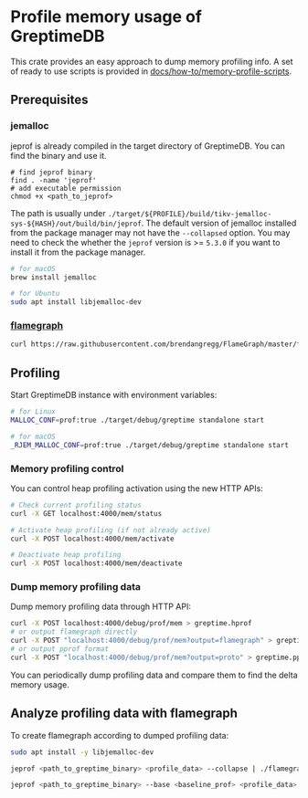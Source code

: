 # Profile memory usage of GreptimeDB

This crate provides an easy approach to dump memory profiling info. A set of ready to use scripts is provided in [docs/how-to/memory-profile-scripts](./memory-profile-scripts/scripts).

## Prerequisites
### jemalloc
jeprof is already compiled in the target directory of GreptimeDB. You can find the binary and use it.
```
# find jeprof binary
find . -name 'jeprof'
# add executable permission
chmod +x <path_to_jeprof>
```
The path is usually under `./target/${PROFILE}/build/tikv-jemalloc-sys-${HASH}/out/build/bin/jeprof`.
The default version of jemalloc installed from the package manager may not have the `--collapsed` option.
You may need to check the whether the `jeprof` version is >= `5.3.0` if you want to install it from the package manager.
```bash
# for macOS
brew install jemalloc

# for Ubuntu
sudo apt install libjemalloc-dev
```

### [flamegraph](https://github.com/brendangregg/FlameGraph)

```bash
curl https://raw.githubusercontent.com/brendangregg/FlameGraph/master/flamegraph.pl > ./flamegraph.pl
```

## Profiling

Start GreptimeDB instance with environment variables:

```bash
# for Linux
MALLOC_CONF=prof:true ./target/debug/greptime standalone start

# for macOS
_RJEM_MALLOC_CONF=prof:true ./target/debug/greptime standalone start
```

### Memory profiling control

You can control heap profiling activation using the new HTTP APIs:

```bash
# Check current profiling status
curl -X GET localhost:4000/mem/status

# Activate heap profiling (if not already active)
curl -X POST localhost:4000/mem/activate

# Deactivate heap profiling
curl -X POST localhost:4000/mem/deactivate
```

### Dump memory profiling data

Dump memory profiling data through HTTP API:

```bash
curl -X POST localhost:4000/debug/prof/mem > greptime.hprof
# or output flamegraph directly
curl -X POST "localhost:4000/debug/prof/mem?output=flamegraph" > greptime.svg
# or output pprof format
curl -X POST "localhost:4000/debug/prof/mem?output=proto" > greptime.pprof
```

You can periodically dump profiling data and compare them to find the delta memory usage.

## Analyze profiling data with flamegraph

To create flamegraph according to dumped profiling data:

```bash
sudo apt install -y libjemalloc-dev

jeprof <path_to_greptime_binary> <profile_data> --collapse | ./flamegraph.pl > mem-prof.svg

jeprof <path_to_greptime_binary> --base <baseline_prof> <profile_data> --collapse | ./flamegraph.pl > output.svg
```

